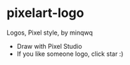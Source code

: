 # pixelart-logo
Logos, Pixel style, by minqwq

- Draw with Pixel Studio
- If you like someone logo, click star :)
